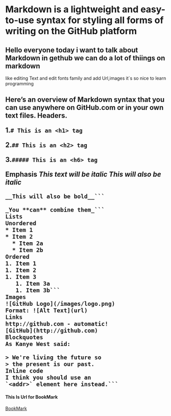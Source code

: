 # Markdown is a lightweight and easy-to-use syntax for styling all forms of writing on the GitHub platform #
## Hello everyone today i want to talk about Markdown  in gethub we can do a lot of thiings on markdown 
  like editing Text and edit fonts family and add Url,images 
it`s so nice to learn programming <h2>
Here’s an overview of Markdown syntax that you can use anywhere on GitHub.com or in your own text files.
Headers.
  
1.```# This is an <h1> tag```

2.```## This is an <h2> tag```

3.```##### This is an <h6> tag```


Emphasis
*This text will be italic*
_This will also be italic_

```**This text will be bold**
__This will also be bold__```

_You **can** combine them_```
Lists
Unordered
* Item 1
* Item 2
  * Item 2a
  * Item 2b
Ordered
1. Item 1
1. Item 2
1. Item 3
   1. Item 3a
   1. Item 3b```
Images
![GitHub Logo](/images/logo.png)
Format: ![Alt Text](url)
Links
http://github.com - automatic!
[GitHub](http://github.com)
Blockquotes
As Kanye West said:

> We're living the future so
> the present is our past.
Inline code
I think you should use an
`<addr>` element here instead.```
```
#### This Is Url for BookMark 
[BookMark](https://help.github.com/en/articles/basic-writing-and-formatting-syntax)
